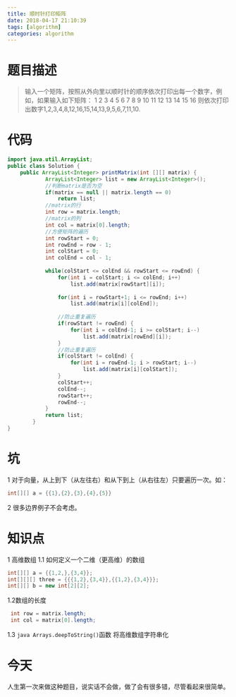 ```yaml
---
title: 顺时针打印矩阵
date: 2018-04-17 21:10:39
tags: [algorithm]
categories: algorithm
---
```

# 题目描述
> 输入一个矩阵，按照从外向里以顺时针的顺序依次打印出每一个数字，例如，如果输入如下矩阵： 1 2 3 4 5 6 7 8 9 10 11 12 13 14 15 16 
> 则依次打印出数字1,2,3,4,8,12,16,15,14,13,9,5,6,7,11,10.

<!--more-->

# 代码

```java
import java.util.ArrayList;
public class Solution {
    public ArrayList<Integer> printMatrix(int [][] matrix) {
	        ArrayList<Integer> list = new ArrayList<Integer>();
	        //判断matrix是否为空
	        if(matrix == null || matrix.length == 0)
	        	return list;
	        //matrix的行
	        int row = matrix.length;
	        //matrix的列
	        int col = matrix[0].length;
	        //方便矩阵的遍历
	        int rowStart = 0;
	        int rowEnd = row - 1;
	        int colStart = 0;
	        int colEnd = col - 1;
	        
	        while(colStart <= colEnd && rowStart <= rowEnd) {
	        	for(int i = colStart; i <= colEnd; i++)
	        		list.add(matrix[rowStart][i]);
	        	
	        	for(int i = rowStart+1; i <= rowEnd; i++)
	        		list.add(matrix[i][colEnd]);
	        	
	        	//防止重复遍历
	        	if(rowStart != rowEnd) {
	        		for(int i = colEnd-1; i >= colStart; i--)
	        			list.add(matrix[rowEnd][i]);
	        	}
	        	//防止重复遍历
	        	if(colStart != colEnd) {
	        		for(int i = rowEnd-1; i > rowStart; i--)
	        			list.add(matrix[i][colStart]);
	        	}
	        	colStart++;
	        	colEnd--;
	        	rowStart++;
	        	rowEnd--;
	        }
	        return list;
	    }
}
```
# 坑 
1 对于向量，从上到下（从左往右）和从下到上（从右往左）只要遍历一次。如：
```java 
int[][] a = {{1},{2},{3},{4},{5}}
```
2 很多边界例子不会考虑。


# 知识点
1 高维数组
1.1 如何定义一个二维（更高维）的数组
```java
int[][] a = {{1,2,},{3,4}};
int[][][] three = {{{1,2},{3,4}},{{1,2},{3,4}}};
int[][] b = new int[2][2];
```
1.2数组的长度
```java
 int row = matrix.length;
 int col = matrix[0].length;
```
1.3 ```java Arrays.deepToString()```函数
将高维数组字符串化

# 今天
人生第一次来做这种题目，说实话不会做，做了会有很多错，尽管看起来很简单。